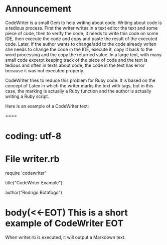 Announcement
============

CodeWriter is a small Gem to help writing about code.  Writing about code is a tedious process.
First the writer writes in a text editor the text and some piece of code, then to verify the code, it
needs to write this code on some IDE, then execute the code and copy and paste the result of the
executed code.  Later, if the author wants to change/add to the code already writen she needs to change
the code in the IDE, execute it, copy it back to the word processing and the copy the returned value.  In
a large text, with many small code excerpt keeping track of the piece of code and the text is tedious
and often in texts about code, the code in the text has error because it was not executed properly.

CodeWriter tries to reduce this problem for Ruby code.  It is based on the concept of Latex in which
the writer marks the text with tags, but in this case, the marking is actually a Ruby function and the
author is actually writing a Ruby script.

Here is an example of a CodeWriter text:

====
# coding: utf-8
# File writer.rb

require 'codewriter'

title("CodeWriter Example")

author("Rodrigo Botafogo")

body(<<-EOT)
This is a short example of CodeWriter
EOT
====

When writer.rb is executed, it will output a Markdown text.